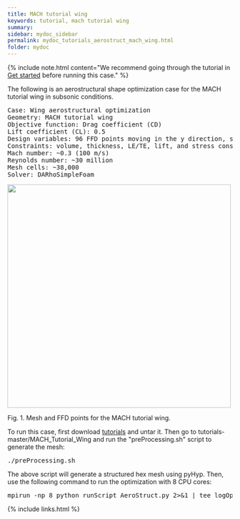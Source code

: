 ```yaml
---
title: MACH tutorial wing
keywords: tutorial, mach tutorial wing
summary: 
sidebar: mydoc_sidebar
permalink: mydoc_tutorials_aerostruct_mach_wing.html
folder: mydoc
---
```


{% include note.html content="We recommend going through the tutorial in [Get started](mydoc_get_started_download_docker.html) before running this case." %}

The following is an aerostructural shape optimization case for the MACH tutorial wing in subsonic conditions.

<pre>
Case: Wing aerostructural optimization 
Geometry: MACH tutorial wing
Objective function: Drag coefficient (CD)
Lift coefficient (CL): 0.5
Design variables: 96 FFD points moving in the y direction, seven twists, and one angle of attack.
Constraints: volume, thickness, LE/TE, lift, and stress constraints (total number: 118)
Mach number: ~0.3 (100 m/s)
Reynolds number: ~30 million
Mesh cells: ~38,000
Solver: DARhoSimpleFoam
</pre>

<img src="{{ site.url }}{{ site.baseurl }}/images/tutorials/MACH_Tutorial_Wing.png" width="500" />

Fig. 1. Mesh and FFD points for the MACH tutorial wing.


To run this case, first download [tutorials](https://github.com/DAFoam/tutorials/archive/master.tar.gz) and untar it. Then go to tutorials-master/MACH_Tutorial_Wing and run the "preProcessing.sh" script to generate the mesh:

<pre>
./preProcessing.sh
</pre>

The above script will generate a structured hex mesh using pyHyp. Then, use the following command to run the optimization with 8 CPU cores:

<pre>
mpirun -np 8 python runScript_AeroStruct.py 2>&1 | tee logOpt.txt
</pre>



{% include links.html %}
